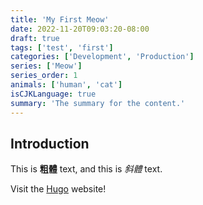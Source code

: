 ```yaml
---
title: 'My First Meow'
date: 2022-11-20T09:03:20-08:00
draft: true
tags: ['test', 'first']
categories: ['Development', 'Production']
series: ['Meow']
series_order: 1
animals: ['human', 'cat']
isCJKLanguage: true
summary: 'The summary for the content.'
---
```


## Introduction

This is **粗體** text, and this is _斜體_ text.

Visit the [Hugo](https://gohugo.io) website!
